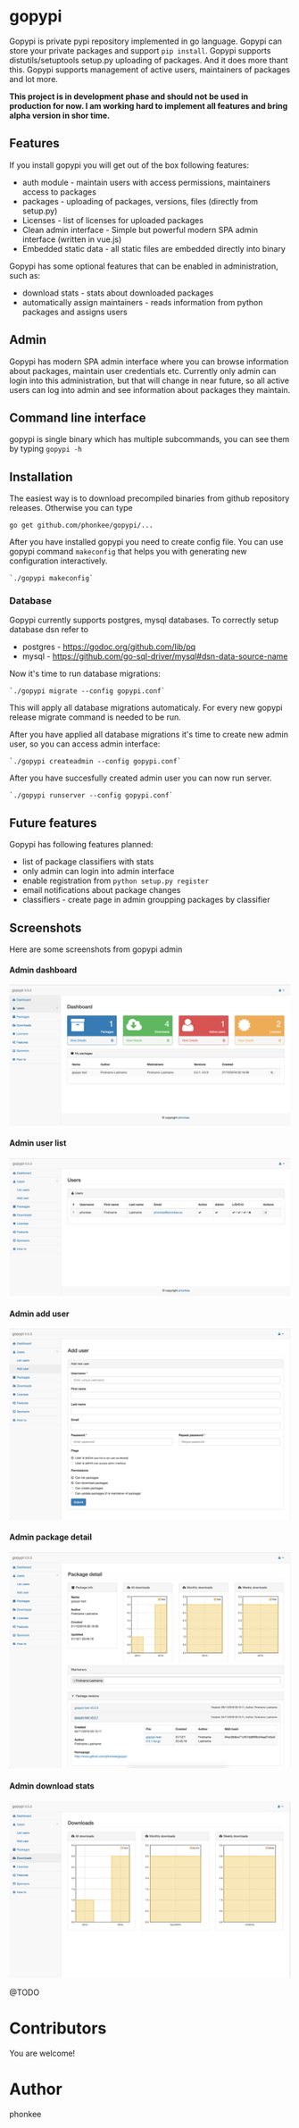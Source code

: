 # gopypi

Gopypi is private pypi repository implemented in go language. Gopypi can store your private packages and support
`pip install`.
Gopypi supports distutils/setuptools setup.py uploading of packages.
And it does more thant this.
Gopypi supports management of active users, maintainers of packages and lot more.

**This project is in development phase and should not be used in production for now. I am working hard to 
implement all features and bring alpha version in shor time.**

## Features

If you install gopypi you will get out of the box following features:

* auth module - maintain users with access permissions, maintainers access to packages
* packages - uploading of packages, versions, files (directly from setup.py)
* Licenses - list of licenses for uploaded packages
* Clean admin interface - Simple but powerful modern SPA admin interface (written in vue.js)
* Embedded static data - all static files are embedded directly into binary
 
Gopypi has some optional features that can be enabled in administration, such as:

* download stats - stats about downloaded packages
* automatically assign maintainers - reads information from python packages and assigns users

## Admin

Gopypi has modern SPA admin interface where you can browse information about packages, maintain user credentials etc.
Currently only admin can login into this administration, but that will change in near future, so all active users
can log into admin and see information about packages they maintain.

## Command line interface
gopypi is single binary which has multiple subcommands, you can see them by typing `gopypi -h`

## Installation

The easiest way is to download precompiled binaries from github repository releases. Otherwise you can type

    go get github.com/phonkee/gopypi/...

After you have installed gopypi you need to create config file. You can use gopypi command `makeconfig` that helps
you with generating new configuration interactively.

    `./gopypi makeconfig`

### Database

Gopypi currently supports postgres, mysql databases. To correctly setup database dsn refer to
 
* postgres - https://godoc.org/github.com/lib/pq
* mysql - https://github.com/go-sql-driver/mysql#dsn-data-source-name

Now it's time to run database migrations:

    `./gopypi migrate --config gopypi.conf`
    
This will apply all database migrations automaticaly. For every new gopypi release migrate command is needed to be run.

After you have applied all database migrations it's time to create new admin user, so you can access admin interface:

    `./gopypi createadmin --config gopypi.conf`

After you have succesfully created admin user you can now run server.

    `./gopypi runserver --config gopypi.conf`


## Future features

Gopypi has following features planned:

* list of package classifiers with stats
* only admin can login into admin interface
* enable registration from `python setup.py register`
* email notifications about package changes
* classifiers - create page in admin groupping packages by classifier

## Screenshots

Here are some screenshots from gopypi admin

#### Admin dashboard
![Dashboard](/docs/dashboard.png?raw=true "Dashboard")

#### Admin user list
![User list](/docs/users.png?raw=true "User list")

#### Admin add user
![Add user](/docs/adduser.png?raw=true "Add user")

#### Admin package detail
![Package detail](/docs/packagedetail.png?raw=true "Package detail")

#### Admin download stats
![Download stats](/docs/dstats.png?raw=true "Download stats")

@TODO

# Contributors
You are welcome!

# Author
phonkee